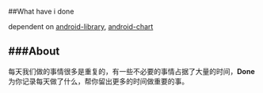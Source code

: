 ##What have i done

dependent on
[android-library](https://github.com/kai-wang-john/android-library),
[android-chart](https://github.com/kai-wang-john/android-chart)

###About
----------
每天我们做的事情很多是重复的，有一些不必要的事情占据了大量的时间，<Strong>Done</Strong>为你记录每天做了什么，帮你留出更多的时间做重要的事。


